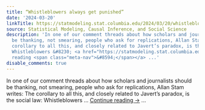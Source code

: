 ```yaml
---
title: “Whistleblowers always get punished”
date: '2024-03-20'
linkTitle: https://statmodeling.stat.columbia.edu/2024/03/20/whistleblowers-always-get-punished/
source: Statistical Modeling, Causal Inference, and Social Science
description: 'In one of our comment threads about how scholars and journalists should
  be thanking, not smearing, people who ask for replications, Allan Stam writes: The
  corollary to all this, and closely related to Javert’s paradox, is the social law:
  Whistleblowers &#8230; <a href="https://statmodeling.stat.columbia.edu/2024/03/20/whistleblowers-always-get-punished/">Continue
  reading <span class="meta-nav">&#8594;</span></a> ...'
disable_comments: true
---
```

In one of our comment threads about how scholars and journalists should be thanking, not smearing, people who ask for replications, Allan Stam writes: The corollary to all this, and closely related to Javert’s paradox, is the social law: Whistleblowers &#8230; <a href="https://statmodeling.stat.columbia.edu/2024/03/20/whistleblowers-always-get-punished/">Continue reading <span class="meta-nav">&#8594;</span></a> ...
